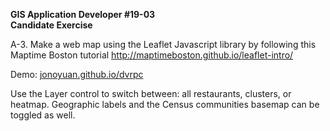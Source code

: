 **GIS Application Developer #19-03**  
**Candidate Exercise**

A-3. Make a web map using the Leaflet Javascript library by following this Maptime Boston tutorial
http://maptimeboston.github.io/leaflet-intro/

Demo: [jonoyuan.github.io/dvrpc](https://jonoyuan.github.io/dvrpc)

Use the Layer control to switch between: all restaurants, clusters, or heatmap. Geographic labels and the Census communities basemap can be toggled as well.
